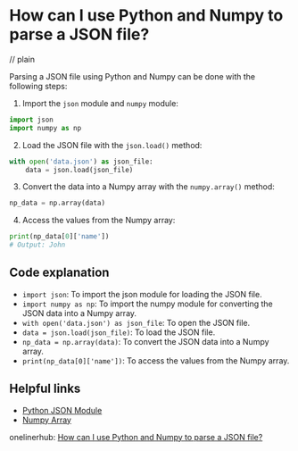 # How can I use Python and Numpy to parse a JSON file?
// plain

Parsing a JSON file using Python and Numpy can be done with the following steps:
1. Import the `json` module and `numpy` module:
```python
import json
import numpy as np
```

2. Load the JSON file with the `json.load()` method:
```python
with open('data.json') as json_file:
    data = json.load(json_file)
```

3. Convert the data into a Numpy array with the `numpy.array()` method:
```python
np_data = np.array(data)
```

4. Access the values from the Numpy array:
```python
print(np_data[0]['name'])
# Output: John
```

## Code explanation

- `import json`: To import the json module for loading the JSON file.
- `import numpy as np`: To import the numpy module for converting the JSON data into a Numpy array.
- `with open('data.json') as json_file`: To open the JSON file.
- `data = json.load(json_file)`: To load the JSON file.
- `np_data = np.array(data)`: To convert the JSON data into a Numpy array.
- `print(np_data[0]['name'])`: To access the values from the Numpy array.

## Helpful links
- [Python JSON Module](https://docs.python.org/3/library/json.html)
- [Numpy Array](https://numpy.org/doc/stable/reference/generated/numpy.array.html)

onelinerhub: [How can I use Python and Numpy to parse a JSON file?](https://onelinerhub.com/python-scipy/how-can-i-use-python-and-numpy-to-parse-a-json-file)